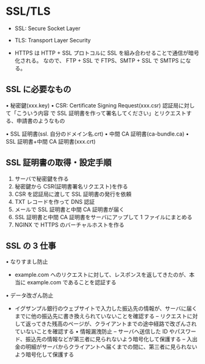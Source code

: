 # SSL/TLS
- SSL: Secure Socket Layer
- TLS: Transport Layer Security

- HTTPS は HTTP + SSL
プロトコルに SSL を組み合わせることで通信が暗号化される。
なので、 FTP + SSL で FTPS、SMTP + SSL で SMTPS になる。

## SSL に必要なもの
• 秘密鍵(xxx.key)
• CSR: Certificate Signing Request(xxx.csr)
認証局に対して「こういう内容 で SSL 証明書を作って署名してください」とリクエストする、申請書のようなもの

• SSL 証明書(ssl. 自分のドメイン名.crt)
• 中間 CA 証明書(ca-bundle.ca)
• SSL 証明書+中間 CA 証明書(xxx.crt)

## SSL 証明書の取得・設定手順
1. サーバで秘密鍵を作る
2. 秘密鍵から CSR(証明書署名リクエスト)を作る
3. CSR を認証局に渡して SSL 証明書の発行を依頼
4. TXT レコードを作って DNS 認証
5. メールで SSL 証明書と中間 CA 証明書が届く
6. SSL 証明書と中間 CA 証明書をサーバにアップして 1 ファイルにまとめる 
7. NGINX で HTTPS のバーチャルホストを作る

## SSL の 3 仕事
• なりすまし防止
- example.com へのリクエストに対して、レスポンスを返してきたのが、本当に example.com であることを認証する

• データ改ざん防止
- イグザンプル銀行のウェブサイトで入力した振込先の情報が、サーバに届くまでに他の振込先に書き換えられていないことを確認する
– リクエストに対して返ってきた残高のページが、クライアントまでの途中経路で改ざんされていないことを確認する
• 情報漏洩防止
– サーバへ送信した ID やパスワード、振込先の情報などが第三者に見られないよう暗号化して保護する
– 入出金の明細がサーバからクライアントへ届くまでの間に、第三者に見られないよう暗号化して保護する
